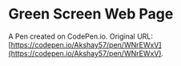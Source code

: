 # Green Screen Web Page

A Pen created on CodePen.io. Original URL: [https://codepen.io/Akshay57/pen/WNrEWxV](https://codepen.io/Akshay57/pen/WNrEWxV).


